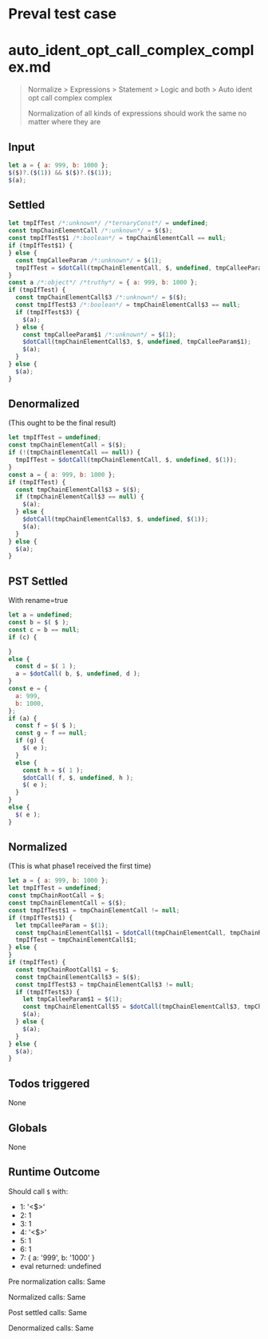 # Preval test case

# auto_ident_opt_call_complex_complex.md

> Normalize > Expressions > Statement > Logic and both > Auto ident opt call complex complex
>
> Normalization of all kinds of expressions should work the same no matter where they are

## Input

`````js filename=intro
let a = { a: 999, b: 1000 };
$($)?.($(1)) && $($)?.($(1));
$(a);
`````


## Settled


`````js filename=intro
let tmpIfTest /*:unknown*/ /*ternaryConst*/ = undefined;
const tmpChainElementCall /*:unknown*/ = $($);
const tmpIfTest$1 /*:boolean*/ = tmpChainElementCall == null;
if (tmpIfTest$1) {
} else {
  const tmpCalleeParam /*:unknown*/ = $(1);
  tmpIfTest = $dotCall(tmpChainElementCall, $, undefined, tmpCalleeParam);
}
const a /*:object*/ /*truthy*/ = { a: 999, b: 1000 };
if (tmpIfTest) {
  const tmpChainElementCall$3 /*:unknown*/ = $($);
  const tmpIfTest$3 /*:boolean*/ = tmpChainElementCall$3 == null;
  if (tmpIfTest$3) {
    $(a);
  } else {
    const tmpCalleeParam$1 /*:unknown*/ = $(1);
    $dotCall(tmpChainElementCall$3, $, undefined, tmpCalleeParam$1);
    $(a);
  }
} else {
  $(a);
}
`````


## Denormalized
(This ought to be the final result)

`````js filename=intro
let tmpIfTest = undefined;
const tmpChainElementCall = $($);
if (!(tmpChainElementCall == null)) {
  tmpIfTest = $dotCall(tmpChainElementCall, $, undefined, $(1));
}
const a = { a: 999, b: 1000 };
if (tmpIfTest) {
  const tmpChainElementCall$3 = $($);
  if (tmpChainElementCall$3 == null) {
    $(a);
  } else {
    $dotCall(tmpChainElementCall$3, $, undefined, $(1));
    $(a);
  }
} else {
  $(a);
}
`````


## PST Settled
With rename=true

`````js filename=intro
let a = undefined;
const b = $( $ );
const c = b == null;
if (c) {

}
else {
  const d = $( 1 );
  a = $dotCall( b, $, undefined, d );
}
const e = {
  a: 999,
  b: 1000,
};
if (a) {
  const f = $( $ );
  const g = f == null;
  if (g) {
    $( e );
  }
  else {
    const h = $( 1 );
    $dotCall( f, $, undefined, h );
    $( e );
  }
}
else {
  $( e );
}
`````


## Normalized
(This is what phase1 received the first time)

`````js filename=intro
let a = { a: 999, b: 1000 };
let tmpIfTest = undefined;
const tmpChainRootCall = $;
const tmpChainElementCall = $($);
const tmpIfTest$1 = tmpChainElementCall != null;
if (tmpIfTest$1) {
  let tmpCalleeParam = $(1);
  const tmpChainElementCall$1 = $dotCall(tmpChainElementCall, tmpChainRootCall, undefined, tmpCalleeParam);
  tmpIfTest = tmpChainElementCall$1;
} else {
}
if (tmpIfTest) {
  const tmpChainRootCall$1 = $;
  const tmpChainElementCall$3 = $($);
  const tmpIfTest$3 = tmpChainElementCall$3 != null;
  if (tmpIfTest$3) {
    let tmpCalleeParam$1 = $(1);
    const tmpChainElementCall$5 = $dotCall(tmpChainElementCall$3, tmpChainRootCall$1, undefined, tmpCalleeParam$1);
    $(a);
  } else {
    $(a);
  }
} else {
  $(a);
}
`````


## Todos triggered


None


## Globals


None


## Runtime Outcome


Should call `$` with:
 - 1: '<$>'
 - 2: 1
 - 3: 1
 - 4: '<$>'
 - 5: 1
 - 6: 1
 - 7: { a: '999', b: '1000' }
 - eval returned: undefined

Pre normalization calls: Same

Normalized calls: Same

Post settled calls: Same

Denormalized calls: Same
